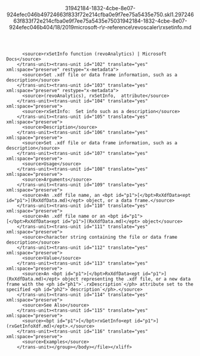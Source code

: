 <?xml version="1.0"?><xliff version="1.2" xmlns="urn:oasis:names:tc:xliff:document:1.2" xmlns:xsi="http://www.w3.org/2001/XMLSchema-instance" xsi:schemaLocation="urn:oasis:names:tc:xliff:document:1.2 xliff-core-1.2-transitional.xsd"><file datatype="xml" original="rxsetinfo.md" source-language="en-US" target-language="en-US"><header><tool tool-id="mdxliff" tool-name="mdxliff" tool-version="1.0-d1654b2" tool-company="Microsoft" /><xliffext:skl_file_name xmlns:xliffext="urn:microsoft:content:schema:xliffextensions">31942184-1832-4cbe-8e07-924efec046b49724663f833f72e214cfba0e9f7ee75a5435e750.skl</xliffext:skl_file_name><xliffext:version xmlns:xliffext="urn:microsoft:content:schema:xliffextensions">1.2</xliffext:version><xliffext:ms.openlocfilehash xmlns:xliffext="urn:microsoft:content:schema:xliffextensions">9724663f833f72e214cfba0e9f7ee75a5435e750</xliffext:ms.openlocfilehash><xliffext:ms.sourcegitcommit xmlns:xliffext="urn:microsoft:content:schema:xliffextensions">31942184-1832-4cbe-8e07-924efec046b4</xliffext:ms.sourcegitcommit><xliffext:ms.lasthandoff xmlns:xliffext="urn:microsoft:content:schema:xliffextensions">04/18/2019</xliffext:ms.lasthandoff><xliffext:ms.openlocfilepath xmlns:xliffext="urn:microsoft:content:schema:xliffextensions">microsoft-r\r-reference\revoscaler\rxsetinfo.md</xliffext:ms.openlocfilepath></header><body><group id="content" extype="content"><trans-unit id="101" translate="yes" xml:space="preserve" restype="x-metadata">
          <source>rxSetInfo function (revoAnalytics) | Microsoft Docs</source>
        </trans-unit><trans-unit id="102" translate="yes" xml:space="preserve" restype="x-metadata">
          <source>Set .xdf file or data frame information, such as a description</source>
        </trans-unit><trans-unit id="103" translate="yes" xml:space="preserve" restype="x-metadata">
          <source>(revoAnalytics), rxSetInfo,  attribute</source>
        </trans-unit><trans-unit id="104" translate="yes" xml:space="preserve">
          <source>rxSetInfo:  Set info such as a description</source>
        </trans-unit><trans-unit id="105" translate="yes" xml:space="preserve">
          <source>Description</source>
        </trans-unit><trans-unit id="106" translate="yes" xml:space="preserve">
          <source>Set .xdf file or data frame information, such as a description</source>
        </trans-unit><trans-unit id="107" translate="yes" xml:space="preserve">
          <source>Usage</source>
        </trans-unit><trans-unit id="108" translate="yes" xml:space="preserve">
          <source>Arguments</source>
        </trans-unit><trans-unit id="109" translate="yes" xml:space="preserve">
          <source>An .xdf file name, an <bpt id="p1">[</bpt>RxXdfData<ept id="p1">](RxXdfData.md)</ept> object, or a data frame.</source>
        </trans-unit><trans-unit id="110" translate="yes" xml:space="preserve">
          <source>An .xdf file name or an <bpt id="p1">[</bpt>RxXdfData<ept id="p1">](RxXdfData.md)</ept> object</source>
        </trans-unit><trans-unit id="111" translate="yes" xml:space="preserve">
          <source>character string containing the file or data frame description</source>
        </trans-unit><trans-unit id="112" translate="yes" xml:space="preserve">
          <source>Value</source>
        </trans-unit><trans-unit id="113" translate="yes" xml:space="preserve">
          <source>An <bpt id="p1">[</bpt>RxXdfData<ept id="p1">](RxXdfData.md)</ept> object representing the .xdf file, or a new data frame with the <ph id="ph1">`.rxDescription`</ph> attribute set to the specified <ph id="ph2">`description`</ph>.</source>
        </trans-unit><trans-unit id="114" translate="yes" xml:space="preserve">
          <source>See Also</source>
        </trans-unit><trans-unit id="115" translate="yes" xml:space="preserve">
          <source><bpt id="p1">[</bpt>rxGetInfo<ept id="p1">](rxGetInfoXdf.md)</ept>.</source>
        </trans-unit><trans-unit id="116" translate="yes" xml:space="preserve">
          <source>Examples</source>
        </trans-unit></group></body></file></xliff>